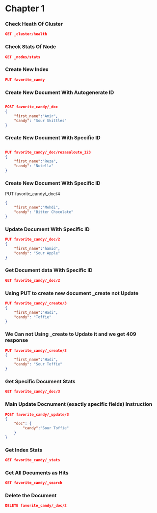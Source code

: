 # Chapter 1

### Check Heath Of Cluster
```json
GET _cluster/health
```

### Check Stats Of Node
```json
GET _nodes/stats
```

### Create New Index
```json
PUT favorite_candy
```

### Create New Document With Autogenerate ID
```json

POST favorite_candy/_doc
{
    "first_name":"Amir",
    "candy": "Sour Skittles"
}
```

### Create New Document With Specific ID
```json

PUT favorite_candy/_doc/rezasaloute_123
{
    "first_name":"Reza",
    "candy": "Nutella"
}
```

### Create New Document With Specific ID
PUT favorite_candy/_doc/4
```json
{
    "first_name":"Mehdi",
    "candy": "Bitter Chocolate"
}
```

### Update Document With Specific ID
```json
PUT favorite_candy/_doc/2
{
    "first_name":"hamid",
    "candy": "Sour Apple"
}
```

### Get Document data With Specific ID
```json
GET favorite_candy/_doc/2
```

### Using PUT to create new document _create not Update
```json
PUT favorite_candy/_create/3
{
    "first_name":"Hadi",
    "candy": "Toffie"
}
```

### We Can not Using _create to Update it and we get 409 response
```json
PUT favorite_candy/_create/3
{
    "first_name":"Hadi",
    "candy": "Sour Toffie"
}
```

### Get Specific Document Stats
```json
GET favorite_candy/_doc/3
```

### Main Update Docnument (exactly specific fields) Instruction
```json
POST favorite_candy/_update/3
{
    "doc": {
        "candy":"Sour Toffie"
    }
}
```

### Get Index Stats
```json
GET favorite_candy/_stats
```

### Get All Documents as Hits
```json
GET favorite_candy/_search
```

### Delete the Document
```json
DELETE favorite_candy/_doc/2
```

